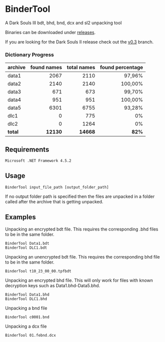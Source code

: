 # BinderTool
A Dark Souls III bdt, bhd, bnd, dcx and sl2 unpacking tool

Binaries can be downloaded under [releases](https://github.com/Atvaark/BinderTool/releases).

If you are looking for the Dark Souls II release check out the [v0.3](https://github.com/Atvaark/BinderTool/tree/v0.3) branch.

### Dictionary Progress

| archive   | found names | total names | found percentage |
| :---      | ---:        | ---:        | ---:             |
| data1     |        2067 |        2110 |           97,96% |
| data2     |        2140 |        2140 |          100,00% |
| data3     |         671 |         673 |           99,70% |
| data4     |         951 |         951 |          100,00% |
| data5     |        6301 |        6755 |           93,28% |
| dlc1      |           0 |         775 |               0% |
| dlc2      |           0 |        1264 |               0% |
| **total** |   **12130** |   **14668** |          **82%** |

## Requirements
```
Microsoft .NET Framework 4.5.2
```

## Usage
```
BinderTool input_file_path [output_folder_path]
```
If no output folder path is specified then the files are unpacked in a folder called after the archive that is getting unpacked.

## Examples

Unpacking an encrypted bdt file. This requires the corresponding .bhd files to be in the same folder.
```
BinderTool Data1.bdt
BinderTool DLC1.bdt
```

Unpacking an unencrypted bdt file. This requires the corresponding bhd file to be in the same folder.
```
BinderTool t10_23_00_00.tpfbdt
```

Unpacking an encrypted bhd file. This will only work for files with known decryption keys such as Data1.bhd-Data5.bhd.
```
BinderTool Data1.bhd
BinderTool DLC1.bhd
```

Unpacking a bnd file
```
BinderTool c0001.bnd
```

Unpacking a dcx file
```
BinderTool 01.febnd.dcx
```
